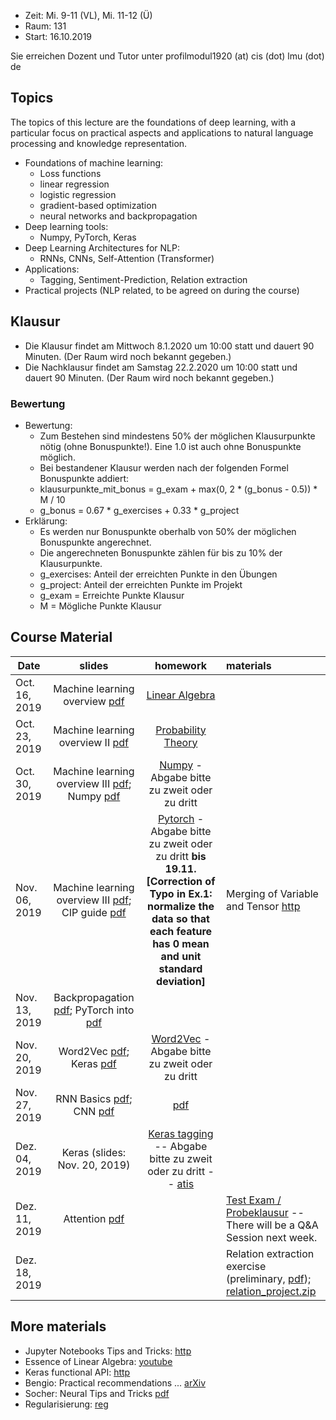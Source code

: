- Zeit: Mi. 9-11 (VL), Mi. 11-12 (Ü)
- Raum: 131
- Start: 16.10.2019

Sie erreichen Dozent und Tutor unter profilmodul1920 (at) cis (dot) lmu (dot) de

## Topics

The topics of this lecture are the foundations of deep learning, with a particular focus on practical aspects and applications to natural language processing and knowledge representation.

- Foundations of machine learning:
  - Loss functions
  - linear regression
  - logistic regression
  - gradient-based optimization
  - neural networks and backpropagation
- Deep learning tools:
  - Numpy, PyTorch, Keras
- Deep Learning Architectures for NLP:
  - RNNs, CNNs, Self-Attention (Transformer)
- Applications:
  - Tagging, Sentiment-Prediction, Relation extraction
- Practical projects (NLP related, to be agreed on during the course)

## Klausur
 - Die Klausur findet am Mittwoch 8.1.2020 um 10:00 statt und dauert 90 Minuten. (Der Raum wird noch bekannt gegeben.)
 - Die Nachklausur findet am Samstag 22.2.2020 um 10:00 statt und dauert 90 Minuten. (Der Raum wird noch bekannt gegeben.)
 
### Bewertung
 - Bewertung:
   - Zum Bestehen sind mindestens 50% der möglichen Klausurpunkte nötig (ohne Bonuspunkte!). Eine 1.0 ist auch ohne Bonuspunkte möglich. 
   - Bei bestandener Klausur werden nach der folgenden Formel Bonuspunkte addiert:
   - klausurpunkte_mit_bonus = g_exam + max(0, 2 * (g_bonus - 0.5)) * M / 10
   - g_bonus = 0.67 * g_exercises + 0.33 * g_project
 - Erklärung:
   - Es werden nur Bonuspunkte oberhalb von 50% der möglichen Bonuspunkte angerechnet.
   - Die angerechneten Bonuspunkte zählen für bis zu 10% der Klausurpunkte.
   - g_exercises: Anteil der erreichten Punkte in den Übungen
   - g_project: Anteil der erreichten Punkte im Projekt
   - g_exam = Erreichte Punkte Klausur
   - M = Mögliche Punkte Klausur

## Course Material

| Date | slides | homework | materials |
|-----------------------------|:--------------------------------:|:------:|:-------------------------------------------------------------------|
| Oct. 16, 2019 | Machine learning overview [pdf](ml_basics_I.pdf)| [Linear Algebra](ex01_linalg.pdf) | |
| Oct. 23, 2019 | Machine learning overview II [pdf](ml_basics_II_short.pdf) | [Probability Theory](ex02_probability.pdf) |
| Oct. 30, 2019 | Machine learning overview III [pdf](ml_basics_III.pdf); Numpy [pdf](numpy_intro.pdf) | [Numpy](numpy.ipynb) - Abgabe bitte zu zweit oder zu dritt |  |
| Nov. 06, 2019 | Machine learning overview III [pdf](ml_basics_III_short.pdf); CIP guide [pdf](guide_cip.pdf) | [Pytorch](pytorch_intro.ipynb) - Abgabe bitte zu zweit oder zu dritt **bis 19.11. [Correction of Typo in Ex.1: normalize the data so that each feature has 0 mean and unit standard deviation]** | Merging of Variable and Tensor [http](https://pytorch.org/blog/pytorch-0_4_0-migration-guide/) |
| Nov. 13, 2019 | Backpropagation [pdf](ml_basics_backpropagation.pdf); PyTorch into [pdf](pytorch_intro.pdf) |  |
| Nov. 20, 2019 | Word2Vec [pdf](05_word2vec.pdf); Keras [pdf](07_keras.pdf) | [Word2Vec](pytorch_wordEmbeddings.ipynb) - Abgabe bitte zu zweit oder zu dritt |
| Nov. 27, 2019 | RNN Basics [pdf](rnn_handout.pdf); CNN [pdf](cnn_handout.pdf) | [pdf](exercises_ex06_lstm_ex06_lstm.pdf) |
| Dez. 04, 2019 | Keras (slides: Nov. 20, 2019) | [Keras tagging](argument_tagging.ipynb) -- Abgabe bitte zu zweit oder zu dritt -- [atis](atis.json) |
| Dez. 11, 2019 | Attention [pdf](08_attention.handout.pdf) | | [Test Exam / Probeklausur](probe_klausur.pdf) -- There will be a Q&A Session next week. |
| Dez. 18, 2019 | | | Relation extraction exercise (preliminary, [pdf](relation_project.pdf)); [relation_project.zip](https://cis.uni-muenchen.de/~beroth/relation_project.zip) |



## More materials
- Jupyter Notebooks Tips and Tricks: [http](https://www.dataquest.io/blog/jupyter-notebook-tips-tricks-shortcuts/)
- Essence of Linear Algebra: [youtube](https://www.youtube.com/playlist?list=PLZHQObOWTQDPD3MizzM2xVFitgF8hE_ab)
- Keras functional API: [http](https://keras.io/getting-started/functional-api-guide/)
- Bengio: Practical recommendations ... [arXiv](https://arxiv.org/abs/1206.5533)
- Socher: Neural Tips and Tricks [pdf](http://cs224d.stanford.edu/lectures/CS224d-Lecture6.pdf)
- Regularisierung: [reg](reg.md)
